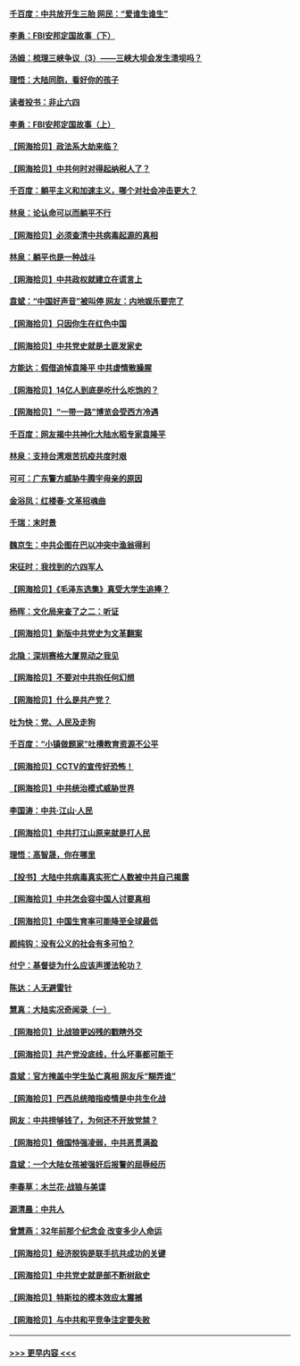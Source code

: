 #### [千百度：中共放开生三胎 网民：“爱谁生谁生”](../pages/nsc993/n12990644.md?t=06011652) 
#### [李勇：FBI安邦定国故事（下）](../pages/nsc993/n12987854.md?t=06011652) 
#### [汤姆：梳理三峡争议（3）——三峡大坝会发生溃坝吗？](../pages/nsc993/n12989806.md?t=06011652) 
#### [理悟：大陆同胞，看好你的孩子](../pages/nsc993/n12989778.md?t=06011652) 
#### [读者投书：非止六四](../pages/nsc993/n12989673.md?t=06011652) 
#### [李勇：FBI安邦定国故事（上）](../pages/nsc993/n12987749.md?t=06011652) 
#### [【网海拾贝】政法系大劫来临？](../pages/nsc993/n12987596.md?t=06011652) 
#### [【网海拾贝】中共何时对得起纳税人了？](../pages/nsc993/n12985578.md?t=06011652) 
#### [千百度：躺平主义和加速主义，哪个对社会冲击更大？](../pages/nsc993/n12985512.md?t=06011652) 
#### [林泉：论认命可以而躺平不行](../pages/nsc993/n12985505.md?t=06011652) 
#### [【网海拾贝】必须查清中共病毒起源的真相](../pages/nsc993/n12984276.md?t=06011652) 
#### [林泉：躺平也是一种战斗](../pages/nsc993/n12984194.md?t=06011652) 
#### [【网海拾贝】中共政权就建立在谎言上](../pages/nsc993/n12981880.md?t=06011652) 
#### [袁斌：“中国好声音”被叫停 网友：内地娱乐要完了](../pages/nsc993/n12981826.md?t=06011652) 
#### [【网海拾贝】只因你生在红色中国](../pages/nsc993/n12979096.md?t=06011652) 
#### [【网海拾贝】中共党史就是土匪发家史](../pages/nsc993/n12976478.md?t=06011652) 
#### [方能达：假借追悼袁隆平 中共虚情散臊腥](../pages/nsc993/n12976396.md?t=06011652) 
#### [【网海拾贝】14亿人到底是吃什么吃饱的？](../pages/nsc993/n12974125.md?t=06011652) 
#### [【网海拾贝】“一带一路”博览会受西方冷遇](../pages/nsc993/n12971787.md?t=06011652) 
#### [千百度：网友揭中共神化大陆水稻专家袁隆平](../pages/nsc993/n12971733.md?t=06011652) 
#### [林泉：支持台湾艰苦抗疫共度时艰](../pages/nsc993/n12971350.md?t=06011652) 
#### [可可：广东警方威胁牛腾宇母亲的原因](../pages/nsc993/n12971100.md?t=06011652) 
#### [金浴凤：红楼春·文革招魂曲](../pages/nsc993/n12970354.md?t=06011652) 
#### [千瑞：末时景](../pages/nsc993/n12970337.md?t=06011652) 
#### [魏京生：中共企图在巴以冲突中渔翁得利](../pages/nsc993/n12970286.md?t=06011652) 
#### [宋征时：我找到的六四军人](../pages/nsc993/n12970213.md?t=06011652) 
#### [【网海拾贝】《毛泽东选集》真受大学生追捧？](../pages/nsc993/n12968779.md?t=06011652) 
#### [杨晖：文化局来查了之二：听证](../pages/nsc993/n12966528.md?t=06011652) 
#### [【网海拾贝】新版中共党史为文革翻案](../pages/nsc993/n12967526.md?t=06011652) 
#### [北隐：深圳赛格大厦晃动之我见](../pages/nsc993/n12967393.md?t=06011652) 
#### [【网海拾贝】不要对中共抱任何幻想](../pages/nsc993/n12965222.md?t=06011652) 
#### [【网海拾贝】什么是共产党？](../pages/nsc993/n12962781.md?t=06011652) 
#### [吐为快：党、人民及走狗](../pages/nsc993/n12962747.md?t=06011652) 
#### [千百度：“小镇做题家”吐槽教育资源不公平](../pages/nsc993/n12962705.md?t=06011652) 
#### [【网海拾贝】CCTV的宣传好恐怖！](../pages/nsc993/n12959984.md?t=06011652) 
#### [【网海拾贝】中共统治模式威胁世界](../pages/nsc993/n12957622.md?t=06011652) 
#### [李国涛：中共‧江山‧人民](../pages/nsc993/n12957502.md?t=06011652) 
#### [【网海拾贝】中共打江山原来就是打人民](../pages/nsc993/n12954345.md?t=06011652) 
#### [理悟：高智晟，你在哪里](../pages/nsc993/n12953115.md?t=06011652) 
#### [【投书】大陆中共病毒真实死亡人数被中共自己揭露](../pages/nsc993/n12953050.md?t=06011652) 
#### [【网海拾贝】中共怎会容中国人讨要真相](../pages/nsc993/n12952161.md?t=06011652) 
#### [【网海拾贝】中国生育率可能降至全球最低](../pages/nsc993/n12948793.md?t=06011652) 
#### [颜纯钩：没有公义的社会有多可怕？](../pages/nsc993/n12947626.md?t=06011652) 
#### [付宁：基督徒为什么应该声援法轮功？](../pages/nsc993/n12947233.md?t=06011652) 
#### [陈达：人无避雷针](../pages/nsc993/n12947098.md?t=06011652) 
#### [慧真：大陆实况奇闻录（一）](../pages/nsc993/n12945811.md?t=06011652) 
#### [【网海拾贝】比战狼更凶残的戳瞎外交](../pages/nsc993/n12945717.md?t=06011652) 
#### [【网海拾贝】共产党没底线，什么坏事都可能干](../pages/nsc993/n12942090.md?t=06011652) 
#### [袁斌：官方掩盖中学生坠亡真相 网友斥“糊弄谁”](../pages/nsc993/n12942029.md?t=06011652) 
#### [【网海拾贝】巴西总统暗指疫情是中共生化战](../pages/nsc993/n12938999.md?t=06011652) 
#### [网友：中共捞够钱了，为何还不开放党禁？](../pages/nsc993/n12938952.md?t=06011652) 
#### [【网海拾贝】俄国恃强凌弱，中共恶贯满盈](../pages/nsc993/n12936626.md?t=06011652) 
#### [袁斌：一个大陆女孩被强奸后报警的屈辱经历](../pages/nsc993/n12936547.md?t=06011652) 
#### [李春草：木兰花·战狼与美谍](../pages/nsc993/n12935995.md?t=06011652) 
#### [源清晨：中共人](../pages/nsc993/n12935589.md?t=06011652) 
#### [曾慧燕：32年前那个纪念会 改变多少人命运](../pages/nsc993/n12934233.md?t=06011652) 
#### [【网海拾贝】经济脱钩是联手抗共成功的关键](../pages/nsc993/n12934176.md?t=06011652) 
#### [【网海拾贝】中共党史就是部不断树敌史](../pages/nsc993/n12932844.md?t=06011652) 
#### [【网海拾贝】特斯拉的模本效应太震撼](../pages/nsc993/n12925626.md?t=06011652) 
#### [【网海拾贝】与中共和平竞争注定要失败](../pages/nsc993/n12923326.md?t=06011652) 

----
#### [ >>> 更早内容 <<< ](../indexes/nsc993-earlier.md)
